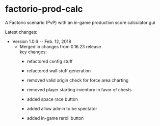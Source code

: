 # factorio-prod-calc
A Factorio scenario (PvP) with an in-game production score calculator gui

Latest changes:

* Version 1.0.6 -- Feb. 12, 2018
  * Merged in changes from 0.16.23 release  
    key changes:
    * refactored config stuff
    * refactored wall stuff generation

    * removed valid origin check for force area charting
    * removed player starting inventory in favor of chests

    * added space race button
    * added allow admin to be spectator
    * added in-game reroll button
